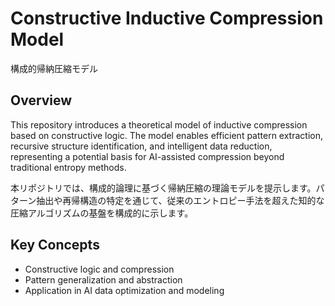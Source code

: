 # Constructive Inductive Compression Model
構成的帰納圧縮モデル

## Overview
This repository introduces a theoretical model of inductive compression based on constructive logic. The model enables efficient pattern extraction, recursive structure identification, and intelligent data reduction, representing a potential basis for AI-assisted compression beyond traditional entropy methods.

本リポジトリでは、構成的論理に基づく帰納圧縮の理論モデルを提示します。パターン抽出や再帰構造の特定を通じて、従来のエントロピー手法を超えた知的な圧縮アルゴリズムの基盤を構成的に示します。

## Key Concepts
- Constructive logic and compression
- Pattern generalization and abstraction
- Application in AI data optimization and modeling
